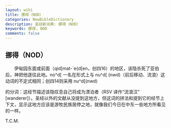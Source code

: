 ```yaml
---
layout: wiki
title: 挪得（NOD）
categories: NewBibleDictionary
description: 圣经新词典: 挪得（NOD）
keywords: 挪得, NOD
comments: false
---
```


## 挪得（NOD）

　　伊甸园东面或前面（qid[mat-`e{d[en，创四16）的地区，该隐杀死了亚伯后，神把他逐往此地。no^d[ 一名在形式上与 nu^d[ (nwd)（前后移动、流浪）这动词的不定式相同；创四14则采用 nu^d[(nwd)

的分词：这经节描述该隐叹息自己将成为漂泊者（RSV 译作“流浪汉” [wanderer]）。圣经以外的文献从没提到这地方，但这词的拼法和提到它的经节上下文，显示这地方应该是游牧民族居停之地，就像我们今日在中东一些地方所看见的一样。

T.C.M.








